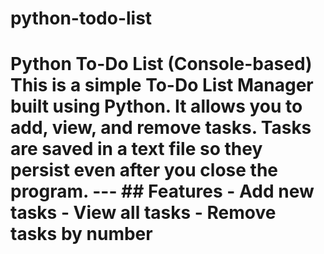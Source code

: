 # python-todo-list
# Python To-Do List (Console-based)  This is a simple **To-Do List Manager** built using Python.   It allows you to **add**, **view**, and **remove** tasks. Tasks are saved in a text file so they persist even after you close the program.  ---  ## Features - Add new tasks - View all tasks - Remove tasks by number 
